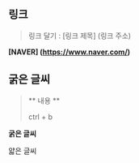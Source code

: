 ## 링크

> 링크 달기 : [링크 제목] (링크 주소)

**[NAVER] (https://www.naver.com/)**

## 굵은 글씨

> ** 내용 **
>
> ctrl + b

**굵은 글씨**

얇은 글씨
